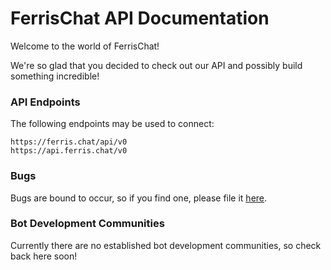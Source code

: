 # FerrisChat API Documentation

Welcome to the world of FerrisChat!

We're so glad that you decided to check out our API and possibly build something incredible!

### API Endpoints

The following endpoints may be used to connect:
```
https://ferris.chat/api/v0
https://api.ferris.chat/v0
```

### Bugs

Bugs are bound to occur, so if you find one, please file it [here](https://github.com/FerrisChat/Server/issues/new?assignees=tazz4843&labels=bug&template=api_bug_report.yml&title=%5B500%5D%3A+).

### Bot Development Communities

Currently there are no established bot development communities, so check back here soon!